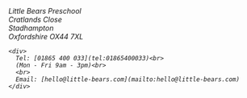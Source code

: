 <footer>
  <address>
    <div>
      Little Bears Preschool<br>
      Cratlands Close<br>
      Stadhampton<br>
      Oxfordshire OX44 7XL
    </div>
  
    <div>
      Tel: [01865 400 033](tel:01865400033)<br>
      (Mon - Fri 9am - 3pm)<br>
      <br>
      Email: [hello@little-bears.com](mailto:hello@little-bears.com)
    </div>
  </address>
</footer>
